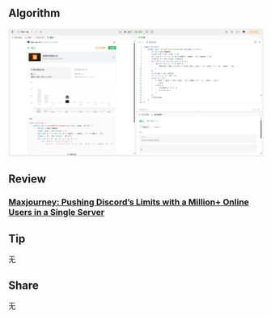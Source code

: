 ## Algorithm

![leetcode](../../../images/temp/nanyu-2023-11-12-lc.png)

## Review

### **[Maxjourney: Pushing Discord’s Limits with a Million+ Online Users in a Single Server](https://discord.com/blog/encryption-for-voice-and-video-on-discord)**

## Tip

无

## Share

无